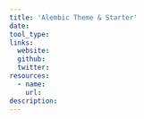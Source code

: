 ```yaml
---
title: 'Alembic Theme & Starter'
date:
tool_type:
links:
  website:
  github:
  twitter:
resources:
  - name:
    url:
description:
---
```

